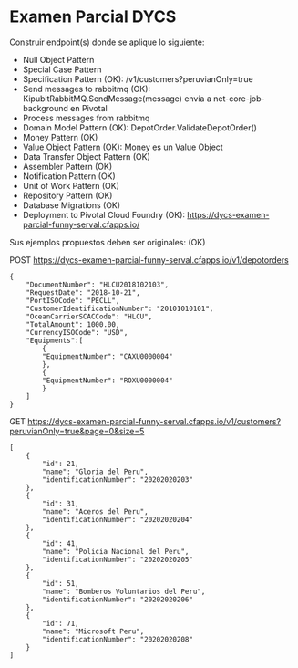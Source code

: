 # Examen Parcial DYCS

Construir endpoint(s) donde se aplique lo siguiente:

- Null Object Pattern
- Special Case Pattern
- Specification Pattern (OK): /v1/customers?peruvianOnly=true
- Send messages to rabbitmq (OK): KipubitRabbitMQ.SendMessage(message) envía a net-core-job-background en Pivotal
- Process messages from rabbitmq
- Domain Model Pattern (OK): DepotOrder.ValidateDepotOrder()
- Money Pattern (OK)
- Value Object Pattern (OK): Money es un Value Object
- Data Transfer Object Pattern (OK)
- Assembler Pattern (OK)
- Notification Pattern (OK)
- Unit of Work Pattern (OK)
- Repository Pattern (OK)
- Database Migrations (OK)
- Deployment to Pivotal Cloud Foundry (OK): https://dycs-examen-parcial-funny-serval.cfapps.io/

Sus ejemplos propuestos deben ser originales: (OK)

POST https://dycs-examen-parcial-funny-serval.cfapps.io/v1/depotorders

```
{
	"DocumentNumber": "HLCU2018102103",
	"RequestDate": "2018-10-21",
	"PortISOCode": "PECLL",
	"CustomerIdentificationNumber": "20101010101",
	"OceanCarrierSCACCode": "HLCU",
	"TotalAmount": 1000.00,
	"CurrencyISOCode": "USD",
	"Equipments":[
		{
		"EquipmentNumber": "CAXU0000004"
		},
		{
		"EquipmentNumber": "ROXU0000004"
		}
	]
}
```

GET https://dycs-examen-parcial-funny-serval.cfapps.io/v1/customers?peruvianOnly=true&page=0&size=5
```
[
    {
        "id": 21,
        "name": "Gloria del Peru",
        "identificationNumber": "20202020203"
    },
    {
        "id": 31,
        "name": "Aceros del Peru",
        "identificationNumber": "20202020204"
    },
    {
        "id": 41,
        "name": "Policia Nacional del Peru",
        "identificationNumber": "20202020205"
    },
    {
        "id": 51,
        "name": "Bomberos Voluntarios del Peru",
        "identificationNumber": "20202020206"
    },
    {
        "id": 71,
        "name": "Microsoft Peru",
        "identificationNumber": "20202020208"
    }
]
```